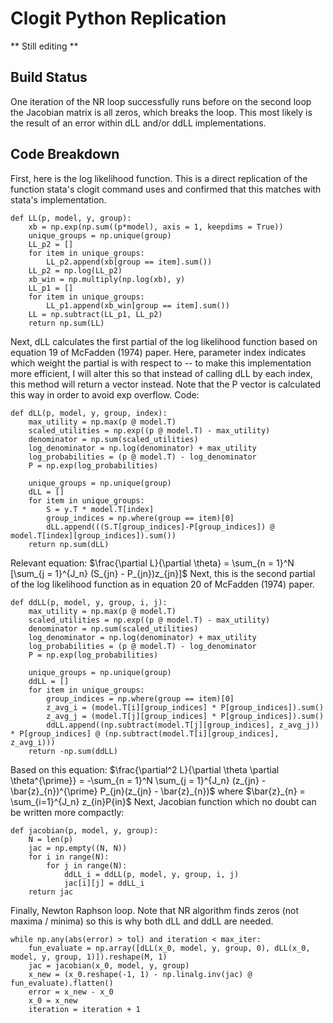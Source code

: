# Clogit Python Replication
** Still editing **
## Build Status
One iteration of the NR loop successfully runs before on the second loop the Jacobian matrix is all zeros, which breaks the loop. This most likely is the result of an error within dLL and/or ddLL implementations.
## Code Breakdown
First, here is the log likelihood function. This is a direct replication of the function stata's clogit command uses and confirmed that this matches with stata's implementation.
```
def LL(p, model, y, group):
    xb = np.exp(np.sum((p*model), axis = 1, keepdims = True))
    unique_groups = np.unique(group)
    LL_p2 = []
    for item in unique_groups:
        LL_p2.append(xb[group == item].sum())
    LL_p2 = np.log(LL_p2)
    xb_win = np.multiply(np.log(xb), y)
    LL_p1 = []
    for item in unique_groups:
        LL_p1.append(xb_win[group == item].sum()) 
    LL = np.subtract(LL_p1, LL_p2) 
    return np.sum(LL)
```
Next, dLL calculates the first partial of the log likelihood function based on equation 19 of McFadden (1974) paper. Here, parameter index indicates which weight the partial is with respect to -- to make this implementation more efficient, I will alter this so that instead of calling dLL by each index, this method will return a vector instead. Note that the P vector is calculated this way in order to avoid exp overflow. Code:
```
def dLL(p, model, y, group, index):
    max_utility = np.max(p @ model.T)
    scaled_utilities = np.exp((p @ model.T) - max_utility)
    denominator = np.sum(scaled_utilities)
    log_denominator = np.log(denominator) + max_utility
    log_probabilities = (p @ model.T) - log_denominator
    P = np.exp(log_probabilities)

    unique_groups = np.unique(group)
    dLL = []
    for item in unique_groups:
        S = y.T * model.T[index]
        group_indices = np.where(group == item)[0]
        dLL.append(((S.T[group_indices]-P[group_indices]) @ model.T[index][group_indices]).sum())
    return np.sum(dLL)
```
Relevant equation:
$\frac{\partial L}{\partial \theta} = \sum_{n = 1}^N [\sum_{j = 1}^{J_n} (S_{jn} - P_{jn})z_{jn}]$
Next, this is the second partial of the log likelihood function as in equation 20 of McFadden (1974) paper.
```
def ddLL(p, model, y, group, i, j):
    max_utility = np.max(p @ model.T)
    scaled_utilities = np.exp((p @ model.T) - max_utility)
    denominator = np.sum(scaled_utilities)
    log_denominator = np.log(denominator) + max_utility
    log_probabilities = (p @ model.T) - log_denominator
    P = np.exp(log_probabilities)
    
    unique_groups = np.unique(group)
    ddLL = []
    for item in unique_groups:
        group_indices = np.where(group == item)[0]
        z_avg_i = (model.T[i][group_indices] * P[group_indices]).sum()
        z_avg_j = (model.T[j][group_indices] * P[group_indices]).sum()
        ddLL.append((np.subtract(model.T[j][group_indices], z_avg_j)) * P[group_indices] @ (np.subtract(model.T[i][group_indices], z_avg_i)))
    return -np.sum(ddLL)
```
Based on this equation:
$\frac{\partial^2 L}{\partial \theta \partial \theta^{\prime}} = -\sum_{n = 1}^N \sum_{j = 1}^{J_n} (z_{jn} - \bar{z}_{n})^{\prime} P_{jn}(z_{jn} - \bar{z}_{n})$
where 
$\bar{z}_{n} = \sum_{i=1}^{J_n} z_{in}P{in}$
Next, Jacobian function which no doubt can be written more compactly:
```
def jacobian(p, model, y, group):
    N = len(p)
    jac = np.empty((N, N))
    for i in range(N):
        for j in range(N):
            ddLL_i = ddLL(p, model, y, group, i, j)
            jac[i][j] = ddLL_i
    return jac
```
Finally, Newton Raphson loop. Note that NR algorithm finds zeros (not maxima / minima) so this is why both dLL and ddLL are needed. 
```
while np.any(abs(error) > tol) and iteration < max_iter:
    fun_evaluate = np.array([dLL(x_0, model, y, group, 0), dLL(x_0, model, y, group, 1)]).reshape(M, 1)
    jac = jacobian(x_0, model, y, group)
    x_new = (x_0.reshape(-1, 1) - np.linalg.inv(jac) @ fun_evaluate).flatten()
    error = x_new - x_0
    x_0 = x_new
    iteration = iteration + 1
```
